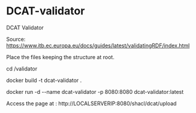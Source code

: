 # DCAT-validator
DCAT Validator

Source: https://www.itb.ec.europa.eu/docs/guides/latest/validatingRDF/index.html

Place the files keeping the structure at root.

cd /validator

docker build -t dcat-validator .

docker run -d --name dcat-validator -p 8080:8080 dcat-validator:latest

Access the page at : http://LOCALSERVERIP:8080/shacl/dcat/upload
